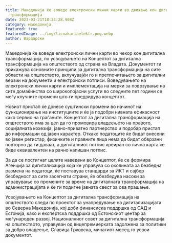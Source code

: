 ```yaml
---
title: Македонија ќе воведе електронски лични карти во движење кон дигитална
  трансформација
date: 2023-03-21T18:24:28.908Z
category: македонија
featured: true
featuredImage: ../img/licnakartaelektr.png.webp
author: Вардарски
---
```


Македонија ќе воведе електронски лични карти во чекор кон дигитална трансформација, по усвојувањето на Концептот за дигитална трансформација на општеството од страна на Владата. Документот ги прикажува основните принципи за дигитална трансформација на сите области на општеството, вклучувајќи го и претпочитањето за дигитални верзии на документи и електронски потписи. Воведувањето на електронски лични карти и имплементација на мерки за поврзување на сите домаќинства со широкопојасни услуги во следните пет години се меѓу клучните промени што ги предвидува концептот.

Новиот пристап ќе донесе суштински промени во начинот на функционирање на институциите и ќе ја подобри нивната ефикасност како сервис на граѓаните. Концептот за дигитална трансформација на општеството има за цел да го промовира владеењето на правото, социјалната кохезија, јавно-приватно партнерство и подобар пристап до информации од јавен карактер. Откако податоците ќе бидат внесени во јавен регистар, физичките и правните лица нема да бидат обврзани повторно да ги даваат, а дигиталниот потпис креиран со лична карта ќе биде еквивалентен на рачно напишан потпис.

За да се постигнат целите наведени во Концептот, ќе се формира Агенција за дигитализација која ќе управува со околината за безбедна размена на податоци, ќе поставува стандарди за ИКТ и сајбер безбедност за сите засегнати страни, ќе обезбедува насоки за управување со промените за време на дигиталната трансформација на администрацијата и ќе ги подигне јавната свест за ова прашање.

Усвојувањето на Концептот за дигитална трансформација на општеството следи по проектот за унапредување на дигитализацијата во Северна Македонија, кој доби финансиска поддршка од САД и Естонија, како и експертска поддршка од Естонскиот центар за меѓународен развој. Националниот совет за дигитална трансформација на општеството, управуван од вицепремиерката задолжена за политики за добро владеење, Славица Грковска, минатиот месец го усвои документот.
